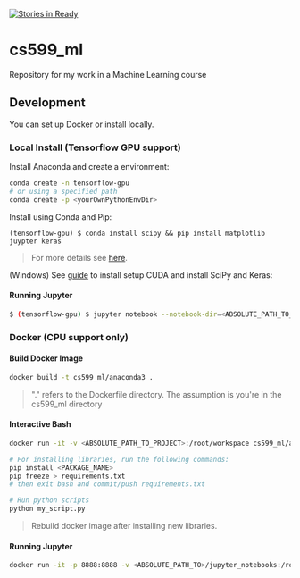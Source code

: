 [![Stories in Ready](https://badge.waffle.io/psychobolt/cs599_ml.png?label=ready&title=Ready)](https://waffle.io/psychobolt/cs599_ml)
# cs599_ml

Repository for my work in a Machine Learning course

## Development

You can set up Docker or install locally.

### Local Install (Tensorflow GPU support)

Install Anaconda and create a environment:

```sh
conda create -n tensorflow-gpu
# or using a specified path
conda create -p <yourOwnPythonEnvDir>
```

Install using Conda and Pip:

```(tensorflow-gpu) $ conda install scipy && pip install matplotlib juypter keras```

> For more details see [here](https://www.quora.com/How-can-I-work-with-Keras-on-a-Jupyter-notebook-using-Tensorflow-as-backend).

(Windows) See [guide](https://nitishmutha.github.io/tensorflow/2017/01/22/TensorFlow-with-gpu-for-windows.html)  to install setup CUDA and install SciPy and Keras: 

#### Running Jupyter

```sh
$ (tensorflow-gpu) $ jupyter notebook --notebook-dir=<ABSOLUTE_PATH_TO_PROJECT>
```

### Docker (CPU support only)

#### Build Docker Image

```sh
docker build -t cs599_ml/anaconda3 .
```

> "." refers to the Dockerfile directory. The assumption is you're in the cs599_ml directory

#### Interactive Bash

```sh
docker run -it -v <ABSOLUTE_PATH_TO_PROJECT>:/root/workspace cs599_ml/anaconda3 /bin/bash

# For installing libraries, run the following commands: 
pip install <PACKAGE_NAME>
pip freeze > requirements.txt
# then exit bash and commit/push requirements.txt

# Run python scripts
python my_script.py
```

> Rebuild docker image after installing new libraries.

#### Running Jupyter

```sh
docker run -it -p 8888:8888 -v <ABSOLUTE_PATH_TO>/jupyter_notebooks:/root/workspace/notebooks cs599_ml/anaconda3
```